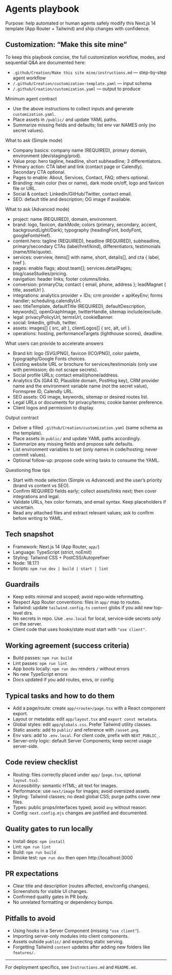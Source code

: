 # Agents playbook

Purpose: help automated or human agents safely modify this Next.js 14 template (App Router + Tailwind) and ship changes with confidence.

## Customization: “Make this site mine”
To keep this playbook concise, the full customization workflow, modes, and sequential Q&A are documented here:

- `.github/Creation/Make this site mine/instructions.md` — step-by-step agent workflow
- `/.github/Creation/customization-template.yaml` — input schema
- `/.github/Creation/customization.yaml` — output to produce

Minimum agent contract
- Use the above instructions to collect inputs and generate `customization.yaml`.
- Place assets in `/public/` and update YAML paths.
- Summarize missing fields and defaults; list env var NAMES only (no secret values).

What to ask (Simple mode)
- Company basics: company name (REQUIRED), primary domain, environment (dev/staging/prod).
- Value prop: hero tagline, headline, short subheadline; 3 differentiators.
- Primary action: CTA label and link (contact page or Calendly). Secondary CTA optional.
- Pages to enable: About, Services, Contact, FAQ; others optional.
- Branding: main color (hex or name), dark mode on/off, logo and favicon file or URL.
- Social & contact: LinkedIn/GitHub/Twitter, contact email.
- SEO: default title and description; OG image if available.

What to ask (Advanced mode)
- project: name (REQUIRED), domain, environment.
- brand: logo, favicon, darkMode; colors (primary, secondary, accent, backgroundLight/Dark); typography (headingFont, bodyFont, googleFontsHref).
- content.hero: tagline (REQUIRED), headline (REQUIRED), subheadline, primary/secondary CTAs (label/href/kind), differentiators, testimonials (name/title/quote).
- services: overview, items[] with name, short, details[], and cta { label, href }.
- pages: enable flags; about.team[]; services.detailPages; blog/caseStudies/pricing.
- navigation: header links; footer columns/links.
- conversion: primaryCta; contact { email, phone, address }; leadMagnet { title, assetUrl }.
- integrations: analytics provider + IDs; crm provider + apiKeyEnv; forms handler; scheduling.calendlyUrl.
- seo: titleTemplate, defaultTitle (REQUIRED), defaultDescription, keywords[], openGraphImage, twitterHandle, sitemap include/exclude.
- legal: privacyPolicyUrl, termsUrl, cookieBanner.
- social: linkedin, github, twitter.
- assets: images[] { src, alt }, clientLogos[] { src, alt, url }.
- operations: hosting, performanceTargets (lighthouse scores), deadline.

What users can provide to accelerate answers
- Brand kit: logo (SVG/PNG), favicon (ICO/PNG), color palette, typography/Google Fonts choices.
- Existing website URL or brochure for services/testimonials (only use with permission; do not scrape secrets).
- Social profile URLs; contact email/phone/address.
- Analytics IDs (GA4 ID, Plausible domain, PostHog key), CRM provider name and the environment variable name (not the secret value), Formspree ID, Calendly URL.
- SEO assets: OG image, keywords, sitemap or desired routes list.
- Legal URLs or documents for privacy/terms; cookie banner preference.
- Client logos and permission to display.

Output contract
- Deliver a filled `.github/Creation/customization.yaml` (same schema as the template).
- Place assets in `public/` and update YAML paths accordingly.
- Summarize any missing fields and propose safe defaults.
- List environment variables to set (only names in code/hosting; never commit values).
- Optional follow-up: propose code wiring tasks to consume the YAML.

Questioning flow tips
- Start with mode selection (Simple vs Advanced) and the user’s priority (brand vs content vs SEO).
- Confirm REQUIRED fields early; collect assets/links next; then cover integrations and legal.
- Validate URLs, hex color formats, and email syntax. Keep placeholders if uncertain.
- Read any attached files and extract relevant values; ask to confirm before writing to YAML.

## Tech snapshot
- Framework: Next.js 14 (App Router, `app/`)
- Language: TypeScript (strict, noEmit)
- Styling: Tailwind CSS + PostCSS/Autoprefixer
- Node: 18.17.1
- Scripts: `npm run dev | build | start | lint`

## Guardrails
- Keep edits minimal and scoped; avoid repo‑wide reformatting.
- Respect App Router conventions: files in `app/` map to routes.
- Tailwind: update `tailwind.config.ts` `content` globs if you add new top-level dirs.
- No secrets in repo. Use `.env.local` for local, service‑side secrets only on the server.
- Client code that uses hooks/state must start with `"use client"`.

## Working agreement (success criteria)
- Build passes: `npm run build`
- Lint passes: `npm run lint`
- App boots locally: `npm run dev` renders `/` without errors
- No new TypeScript errors
- Docs updated if you add routes, envs, or config

## Typical tasks and how to do them
- Add a page/route: create `app/<route>/page.tsx` with a React component export.
- Layout or metadata: edit `app/layout.tsx` and `export const metadata`.
- Global styles: edit `app/globals.css`. Prefer Tailwind utility classes.
- Static assets: add to `public/` and reference with `/asset.png`.
- Env vars: add to `.env.local`. For client code, prefix with `NEXT_PUBLIC_`.
- Server-only logic: default Server Components; keep secret usage server-side.

## Code review checklist
- Routing: files correctly placed under `app/` (`page.tsx`, optional `layout.tsx`).
- Accessibility: semantic HTML; alt text for images.
- Performance: use `next/image` for images; avoid oversized assets.
- Styling: Tailwind classes; no dead global CSS; purge paths cover new files.
- Types: public props/interfaces typed; avoid `any` without reason.
- Config: `next.config.mjs` changes are justified and documented.

## Quality gates to run locally
- Install deps: `npm install`
- Lint: `npm run lint`
- Build: `npm run build`
- Smoke test: `npm run dev` then open http://localhost:3000

## PR expectations
- Clear title and description (routes affected, env/config changes).
- Screenshots for visible UI changes.
- Confirmed quality gates in PR body.
- No unrelated formatting or dependency bumps.

## Pitfalls to avoid
- Using hooks in a Server Component (missing `"use client"`).
- Importing server-only modules into client components.
- Assets outside `public/` and expecting static serving.
- Forgetting Tailwind `content` updates after adding new folders like `features/`.

---
For deployment specifics, see `Instructions.md` and `README.md`.
